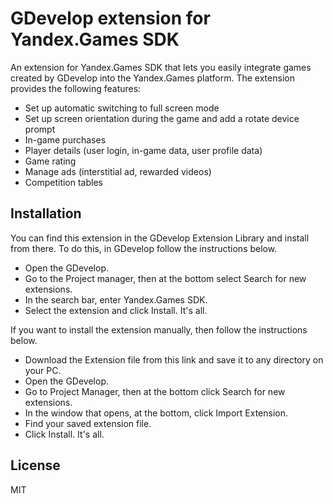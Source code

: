 # GDevelop extension for Yandex.Games SDK
An extension for Yandex.Games SDK that lets you easily integrate games created by GDevelop into the Yandex.Games platform. The extension provides the following features:

* Set up automatic switching to full screen mode
* Set up screen orientation during the game and add a rotate device prompt
* In-game purchases
* Player details (user login, in-game data, user profile data)
* Game rating
* Manage ads (interstitial ad, rewarded videos)
* Competition tables 

## Installation
You can find this extension in the GDevelop Extension Library and install from there. To do this, in GDevelop follow the instructions below.

* Open the GDevelop.
* Go to the Project manager, then at the bottom select Search for new extensions.
* In the search bar, enter Yandex.Games SDK. 
* Select the extension and click Install. It's all.

If you want to install the extension manually, then follow the instructions below.

* Download the Extension file from this link and save it to any directory on your PC.
* Open the GDevelop.
* Go to Project Manager, then at the bottom click Search for new extensions.
* In the window that opens, at the bottom, click Import Extension.
* Find your saved extension file.
* Click Install. It's all.

## License

MIT
